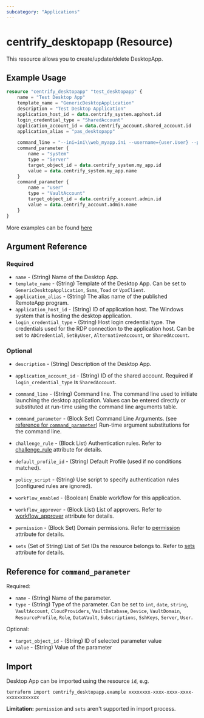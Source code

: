 ```yaml
---
subcategory: "Applications"
---
```


# centrify_desktopapp (Resource)

This resource allows you to create/update/delete DesktopApp.

## Example Usage

```terraform
resource "centrify_desktopapp" "test_desktopapp" {
    name = "Test Desktop App"
    template_name = "GenericDesktopApplication"
    description = "Test Desktop Application"
    application_host_id = data.centrify_system.apphost.id
    login_credential_type = "SharedAccount"
    application_account_id = data.centrify_account.shared_account.id
    application_alias = "pas_desktopapp"
    
    command_line = "--ini=ini\\web_myapp.ini --username={user.User} --password={user.Password}"
    command_parameter {
        name = "system"
        type = "Server"
        target_object_id = data.centrify_system.my_app.id
        value = data.centrify_system.my_app.name
    }
    command_parameter {
        name = "user"
        type = "VaultAccount"
        target_object_id = data.centrify_account.admin.id
        value = data.centrify_account.admin.name
    }
}
```

More examples can be found [here](https://github.com/centrify/terraform-provider-centrify/tree/main/examples/centrify_desktopapp)

## Argument Reference

### Required

- `name` - (String) Name of the Desktop App.
- `template_name` - (String) Template of the Desktop App. Can be set to `GenericDesktopApplication`, `Ssms`, `Toad` or `VpxClient`.
- `application_alias` - (String) The alias name of the published RemoteApp program.
- `application_host_id` - (String) ID of application host. The Windows system that is hosting the desktop application.
- `login_credential_type` - (String) Host login credential type. The credentials used for the RDP connection to the application host. Can be set to `ADCredential`, `SetByUser`, `AlternativeAccount`, or `SharedAccount`.

### Optional

- `description` - (String) Description of the Desktop App.
- `application_account_id` - (String) ID of the shared account. Required if `login_credential_type` is `SharedAccount`.
- `command_line` - (String) Command line. The command line used to initiate launching the desktop application. Values can be entered directly or substituted at run-time using the command line arguments table.
- `command_parameter` - (Block Set) Command Line Arguments. (see [reference for `command_parameter`](#reference-for-command_parameter)) Run-time argument substitutions for the command line.

- `challenge_rule` - (Block List) Authentication rules. Refer to [challenge_rule](./attribute_challengerule.md) attribute for details.
- `default_profile_id` - (String) Default Profile (used if no conditions matched).
- `policy_script` - (String) Use script to specify authentication rules (configured rules are ignored).
- `workflow_enabled` - (Boolean) Enable workflow for this application.
- `workflow_approver` - (Block List) List of approvers. Refer to [workflow_approver](./attribute_workflow_approver.md) attribute for details.
- `permission` - (Block Set) Domain permissions. Refer to [permission](./attribute_permission.md) attribute for details.
- `sets` (Set of String) List of Set IDs the resource belongs to. Refer to [sets](./attribute_sets.md) attribute for details.

## Reference for `command_parameter`

Required:

- `name` - (String) Name of the parameter.
- `type` - (String) Type of the parameter. Can be set to `int`, `date`, `string`, `VaultAccount`, `CloudProviders`, `VaultDatabase`, `Device`, `VaultDomain`, `ResourceProfile`, `Role`, `DataVault`, `Subscriptions`, `SshKeys`, `Server`, `User`.

Optional:

- `target_object_id` - (String) ID of selected parameter value
- `value` - (String) Value of the parameter

## Import

Desktop App can be imported using the resource `id`, e.g.

```shell
terraform import centrify_desktopapp.example xxxxxxxx-xxxx-xxxx-xxxx-xxxxxxxxxxxx
```

**Limitation:** `permission` and `sets` aren't supported in import process.
